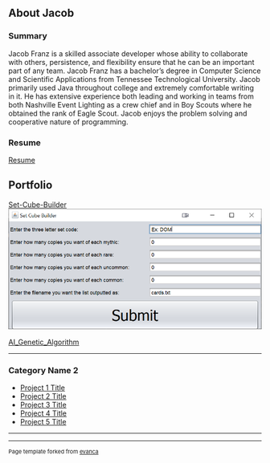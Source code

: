 ## About Jacob


### Summary

Jacob Franz is a skilled associate developer whose ability to collaborate with others,
persistence, and flexibility ensure that he can be an important part of any team. Jacob Franz
has a bachelor’s degree in Computer Science and Scientific Applications from Tennessee
Technological University. Jacob primarily used Java throughout college and extremely
comfortable writing in it. He has extensive experience both leading and working in teams from
both Nashville Event Lighting as a crew chief and in Boy Scouts where he obtained the rank of
Eagle Scout. Jacob enjoys the problem solving and cooperative nature of programming.
### Resume

[Resume](/pdf/polyglitch_resume.pdf)

## Portfolio

[Set-Cube-Builder](https://github.com/polyglitch/set-cube-builder)
<img src="images/set_cube_builder_ui.png"/>




[AI_Genetic_Algorithm](https://github.com/polyglitch/AI_Genetic_Algorithm)

---

### Category Name 2

- [Project 1 Title](http://example.com/)
- [Project 2 Title](http://example.com/)
- [Project 3 Title](http://example.com/)
- [Project 4 Title](http://example.com/)
- [Project 5 Title](http://example.com/)

---




---
<p style="font-size:11px">Page template forked from <a href="https://github.com/evanca/quick-portfolio">evanca</a></p>
<!-- Remove above link if you don't want to attibute -->
